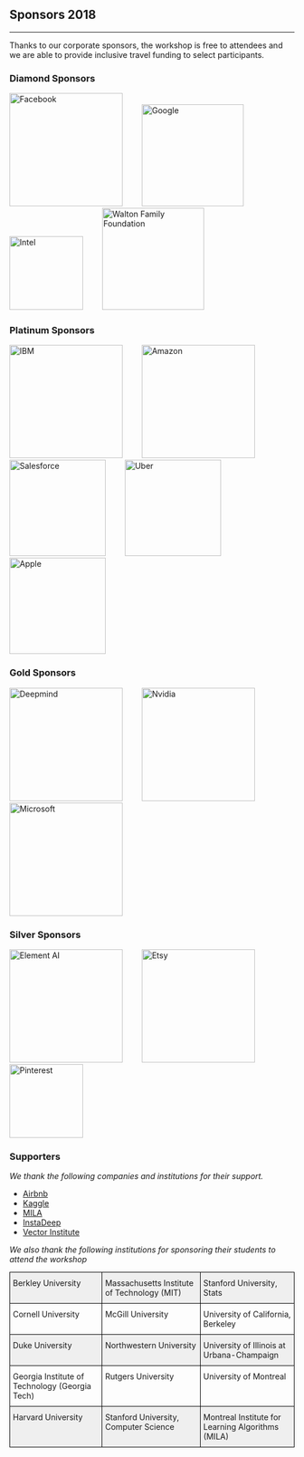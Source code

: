 ## Sponsors 2018
---
Thanks to our corporate sponsors, the workshop is free to attendees and we are able to provide inclusive travel funding to select participants.

### Diamond Sponsors
<img src="https://raw.githubusercontent.com/blackinai/blackinai.github.io/main/bai/src/assets/img/sponsors-partners/facebook.png" alt="Facebook" width="200" style="padding-right: 30px;">

<img src="https://raw.githubusercontent.com/blackinai/blackinai.github.io/main/bai/src/assets/img/sponsors-partners/google.png" alt="Google" width="180" style="padding-right: 30px;">

<img src="https://raw.githubusercontent.com/blackinai/blackinai.github.io/main/bai/src/assets/img/sponsors-partners/intel.png" alt="Intel" width="130" style="padding-right: 30px;">

<img src="https://raw.githubusercontent.com/blackinai/blackinai.github.io/main/bai/src/assets/img/sponsors-partners/waltonFamily.png" alt="Walton Family Foundation" width="180" style="padding-right: 30px;">

### Platinum Sponsors

<img src="https://raw.githubusercontent.com/blackinai/blackinai.github.io/main/bai/src/assets/img/sponsors-partners/ibm.png" alt="IBM" width="200" style="padding-right: 30px;">
<img src="https://raw.githubusercontent.com/blackinai/blackinai.github.io/main/bai/src/assets/img/sponsors-partners/amazon.png" alt="Amazon" width="200" style="padding-right: 30px;">
<img src="https://raw.githubusercontent.com/blackinai/blackinai.github.io/main/bai/src/assets/img/sponsors-partners/salesforce.png" alt="Salesforce" width="170" style="padding-right: 30px;">
<img src="https://raw.githubusercontent.com/blackinai/blackinai.github.io/main/bai/src/assets/img/sponsors-partners/uber.png" alt="Uber" width="170" style="padding-right: 30px;">
<img src="https://raw.githubusercontent.com/blackinai/blackinai.github.io/main/bai/src/assets/img/sponsors-partners/apple.png" alt="Apple" width="170" style="padding-right: 30px;">

### Gold Sponsors
<img src="https://raw.githubusercontent.com/blackinai/blackinai.github.io/main/bai/src/assets/img/sponsors-partners/deepmind.png" alt="Deepmind" width="200" style="padding-right: 30px;">
<img src="https://raw.githubusercontent.com/blackinai/blackinai.github.io/main/bai/src/assets/img/sponsors-partners/nvidia.png" alt="Nvidia" width="200" style="padding-right: 30px;">
<img src="https://raw.githubusercontent.com/blackinai/blackinai.github.io/main/bai/src/assets/img/sponsors-partners/microsoft.png" alt="Microsoft" width="200" style="padding-right: 30px;">


### Silver Sponsors
<img src="https://raw.githubusercontent.com/blackinai/blackinai.github.io/main/bai/src/assets/img/sponsors-partners/elementai.png" alt="Element AI" width="200" style="padding-right: 30px;">
<img src="https://raw.githubusercontent.com/blackinai/blackinai.github.io/main/bai/src/assets/img/sponsors-partners/etsy.png" alt="Etsy" width="200" style="padding-right: 30px;">

<img src="https://raw.githubusercontent.com/blackinai/blackinai.github.io/main/bai/src/assets/img/sponsors-partners/pinterest.png" alt="Pinterest" width="130" style="padding-right: 30px;">

### Supporters
*We thank the following companies and institutions for their support.*

- [Airbnb](https://www.airbnb.com/)
- [Kaggle](https://www.kaggle.com/)
- [MILA](https://mila.quebec/en/)
- [InstaDeep](https://www.linkedin.com/company/instadeep/)
- [Vector Institute](https://vectorinstitute.ai/)

*We also thank the following institutions for sponsoring their students to attend the workshop*

<style type="text/css">
.tg  {border-collapse:collapse;border-spacing:0;margin:0px auto;}
.tg td{border-color:black;border-style:solid;border-width:1px;font-size:14px;
  overflow:hidden;padding:10px 5px;word-break:normal;}
.tg th{border-color:black;border-style:solid;border-width:1px;font-size:14px;
  font-weight:normal;overflow:hidden;padding:10px 5px;word-break:normal;}
.tg .tg-kftd{background-color:#efefef;text-align:left;vertical-align:top}
.tg .tg-0lax{text-align:left;vertical-align:top}
@media screen and (max-width: 767px) {.tg {width: auto !important;}.tg col {width: auto !important;}.tg-wrap {overflow-x: auto;-webkit-overflow-scrolling: touch;margin: auto 0px;}}</style>
<div class="tg-wrap"><table class="tg">
<thead>
  <tr>
    <th class="tg-kftd">Berkley University </th>
    <th class="tg-kftd">Massachusetts Institute of Technology (MIT) </th>
    <th class="tg-kftd">Stanford University, Stats</th>
  </tr>
</thead>
<tbody>
  <tr>
    <td class="tg-0lax">Cornell University </td>
    <td class="tg-0lax">McGill University </td>
    <td class="tg-0lax">University of California, Berkeley</td>
  </tr>
  <tr>
    <td class="tg-kftd">Duke University</td>
    <td class="tg-kftd">Northwestern University </td>
    <td class="tg-kftd">University of Illinois at Urbana-Champaign<br></td>
  </tr>
  <tr>
    <td class="tg-0lax">Georgia Institute of Technology (Georgia Tech) </td>
    <td class="tg-0lax">Rutgers University </td>
    <td class="tg-0lax">University of Montreal</td>
  </tr>
  <tr>
    <td class="tg-kftd">Harvard University</td>
    <td class="tg-kftd">Stanford University, Computer Science</td>
    <td class="tg-kftd">Montreal Institute for Learning Algorithms (MILA)</td>
  </tr>
</tbody>
</table></div>